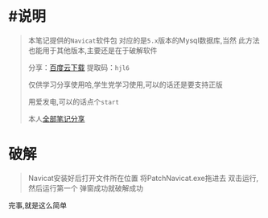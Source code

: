 # #说明

>本笔记提供的`Navicat`软件包 对应的是`5.x`版本的Mysql数据库,当然 此方法也能用于其他版本,主要还是在于破解软件
>
>分享：[百度云下载](https://pan.baidu.com/s/10CReJ-n6BXJu9D8obIAYCQ )   提取码：`hjl6` 
>
>仅供学习分享使用哈,学生党学习使用,可以的话还是要支持正版
>
>用爱发电,可以的话点个`start `
>
>本人[全部笔记分享](https://gitee.com/hongjilin/hongs-study-notes)

# 破解

> Navicat安装好后打开文件所在位置 将PatchNavicat.exe拖进去 双击运行,然后运行第一个 弹窗成功就破解成功

完事,就是这么简单

